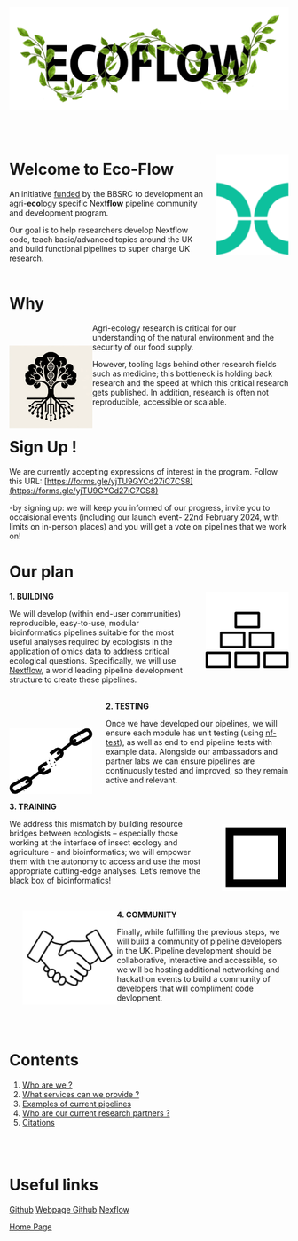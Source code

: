 <img src="./img/ECOFLOW-BLACK-BANNER.png" />

<br><br>

<img style="margin-left: 1.5rem; margin-top: 1rem" align="right" width="130" src="./img/nextflowlogoTopmargin.png" />

# Welcome to Eco-Flow

An initiative [funded](https://gtr.ukri.org/projects?ref=BB%2FX018768%2F1) by the BBSRC to development an agri-**eco**logy specific Next**flow** pipeline community and development program.

Our goal is to help researchers develop Nextflow code, teach basic/advanced topics around the UK and build functional pipelines to super charge UK research.
<br><br>

# Why

<img align="left" width="150" src="./img/logo.png" style="margin-top: 2.5rem"  />

Agri-ecology research is critical for our understanding of the natural environment and the security of our food supply. 

However, tooling lags behind other research fields such as medicine; this bottleneck is holding back research and the speed at which this critical research gets published. In addition, research is often not reproducible, accessible or scalable.
<br><br>

# Sign Up !

We are currently accepting expressions of interest in the program. Follow this URL: [https://forms.gle/yjTU9GYCd27iC7CS8](https://forms.gle/yjTU9GYCd27iC7CS8)

-by signing up: 
we will keep you informed of our progress, invite you to occaisional events (including our launch event- 22nd February 2024, with limits on in-person places) and you will get a vote on pipelines that we work on!


# Our plan

<img style="margin-left: 1.5rem" align="right" width="150" src="./img/building_headspace.png" style="border: 30px white;" />

 **1. BUILDING**

We will develop (within end-user communities) reproducible, easy-to-use, modular bioinformatics pipelines suitable for the most useful analyses required by ecologists in the application of omics data to address critical ecological questions. Specifically, we will use [Nextflow](https://www.nextflow.io/), a world leading pipeline development structure to create these pipelines.
<br><br>

<img style="margin-right: 1.5rem ; margin-top: 3rem" align="left" width="150" src="./img/chain_break.png" style="border: 30px white;" />

 **2. TESTING**

Once we have developed our pipelines, we will ensure each module has unit testing (using [nf-test](https://shorturl.at/kpQ39)), as well as end to end pipeline tests with example data. Alongside our ambassadors and partner labs we can ensure pipelines are continuously tested and improved, so they remain active and relevant. 
<br><br>

<img style="margin-left: 1.5rem ; margin-top: 2.5rem" align="right" width="120" src="./img/blackbox.png" style="border: 30px white;" />

 **3. TRAINING**

We address this mismatch by building resource bridges between ecologists – especially those working at the interface of insect ecology and agriculture - and bioinformatics; we will empower them with the autonomy to access and use the most appropriate cutting-edge analyses. Let’s remove the black box of bioinformatics!
<br>

<img style="margin-left: 1.5rem ; margin-top: 2rem" align="left" width="170" src="./img/handshake.png" style="border: 30px white;" />
<br>

**4. COMMUNITY**

Finally, while fulfilling the previous steps, we will build a community of pipeline developers in the UK. Pipeline development should be collaborative, interactive and accessible, so we will be hosting additional networking and hackathon events to build a community of developers that will compliment code devlopment.

<br><br>

# Contents

1. [Who are we ?](about.md)
2. [What services can we provide ?](services.md)
3. [Examples of current pipelines](pipelines.md)
4. [Who are our current research partners ?](partners.md)
5. [Citations](citations.md)

<br><br>

# Useful links

[Github](https://github.com/Eco-Flow/)
[Webpage Github](https://github.com/Eco-Flow/Eco-Flow.github.io)
[Nexflow](https://www.nextflow.io/)



[Home Page](home.md)
